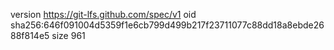 version https://git-lfs.github.com/spec/v1
oid sha256:646f091004d5359f1e6cb799d499b217f23711077c88dd18a8ebde2688f814e5
size 961

